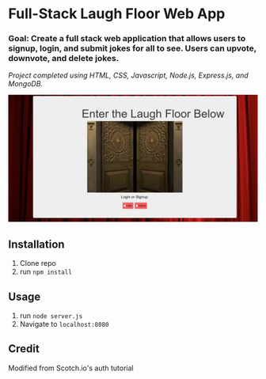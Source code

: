 # Full-Stack Laugh Floor Web App 

### Goal: Create a full stack web application that allows users to signup, login, and submit jokes for all to see. Users can upvote, downvote, and delete jokes. 

*Project completed using HTML, CSS, Javascript, Node.js, Express.js, and MongoDB.*

![Laugh floor](laughfloor.png)

## Installation

1. Clone repo
2. run `npm install`

## Usage

1. run `node server.js`
2. Navigate to `localhost:8080`

## Credit

Modified from Scotch.io's auth tutorial
